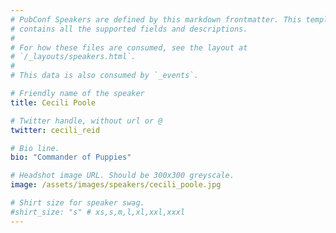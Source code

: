 ```yaml
---
# PubConf Speakers are defined by this markdown frontmatter. This template
# contains all the supported fields and descriptions.
#
# For how these files are consumed, see the layout at
# `/_layouts/speakers.html`.
#
# This data is also consumed by `_events`.

# Friendly name of the speaker
title: Cecili Poole

# Twitter handle, without url or @
twitter: cecili_reid

# Bio line.
bio: "Commander of Puppies"

# Headshot image URL. Should be 300x300 greyscale.
image: /assets/images/speakers/cecili_poole.jpg

# Shirt size for speaker swag.
#shirt_size: "s" # xs,s,m,l,xl,xxl,xxxl
---
```

